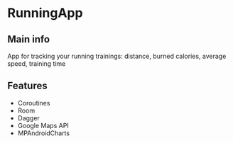 # RunningApp

## Main info
App for tracking your running trainings: distance, burned calories, average speed, training time

## Features
* Coroutines
* Room
* Dagger
* Google Maps API
* MPAndroidCharts

